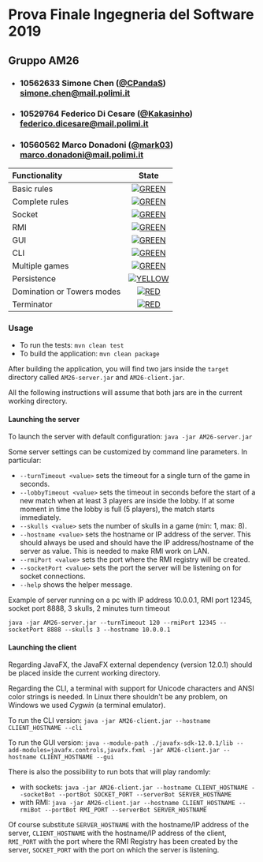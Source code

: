 # Prova Finale Ingegneria del Software 2019
## Gruppo AM26

- ###   10562633    Simone Chen ([@CPandaS](https://github.com/CPandaS))<br>simone.chen@mail.polimi.it
- ###   10529764    Federico Di Cesare ([@Kakasinho](https://github.com/Kakasinho))<br>federico.dicesare@mail.polimi.it
- ###   10560562    Marco Donadoni ([@mark03](https://github.com/mark03))<br>marco.donadoni@mail.polimi.it

| Functionality | State |
|:-----------------------|:------------------------------------:|
| Basic rules | [![GREEN](https://placehold.it/15/44bb44/44bb44)](#) |
| Complete rules | [![GREEN](https://placehold.it/15/44bb44/44bb44)](#) |
| Socket | [![GREEN](https://placehold.it/15/44bb44/44bb44)](#) |
| RMI | [![GREEN](https://placehold.it/15/44bb44/44bb44)](#) |
| GUI | [![GREEN](https://placehold.it/15/44bb44/44bb44)](#) |
| CLI | [![GREEN](https://placehold.it/15/44bb44/44bb44)](#) |
| Multiple games | [![GREEN](https://placehold.it/15/44bb44/44bb44)](#) |
| Persistence | [![YELLOW](https://placehold.it/15/fdd00/fdd00)](#) |
| Domination or Towers modes | [![RED](https://placehold.it/15/f03c15/f03c15)](#) |
| Terminator | [![RED](https://placehold.it/15/f03c15/f03c15)](#) |

<!--
[![RED](https://placehold.it/15/f03c15/f03c15)](#)
[![YELLOW](https://placehold.it/15/ffdd00/ffdd00)](#)
[![GREEN](https://placehold.it/15/44bb44/44bb44)](#)
-->

### Usage
- To run the tests: `mvn clean test`
- To build the application: `mvn clean package`

After building the application, you will find two jars inside the `target` directory called `AM26-server.jar` and `AM26-client.jar`.

All the following instructions will assume that both jars are in the current working directory.

#### Launching the server
To launch the server with default configuration: `java -jar AM26-server.jar`

Some server settings can be customized by command line parameters.
In particular:
- `--turnTimeout <value>` sets the timeout for a single turn of the game in seconds.
- `--lobbyTimeout <value>` sets the timeout in seconds before the start of a new match when at least 3 players are inside the lobby. If at some moment in time the lobby is full (5 players), the match starts immediately.
- `--skulls <value>` sets the number of skulls in a game (min: 1, max: 8).
- `--hostname <value>` sets the hostname or IP address of the server. This should always be used and should have the IP address/hostname of the server as value. This is needed to make RMI work on LAN.
- `--rmiPort <value>` sets the port where the RMI registry will be created.
- `--socketPort <value>` sets the port the server will be listening on for socket connections.
- `--help` shows the helper message.

Example of server running on a pc with IP address 10.0.0.1, RMI port 12345, socket port 8888, 3 skulls, 2 minutes turn timeout

`java -jar AM26-server.jar --turnTimeout 120 --rmiPort 12345 --socketPort 8888 --skulls 3 --hostname 10.0.0.1`

#### Launching the client
Regarding JavaFX, the JavaFX external dependency (version 12.0.1) should be placed inside the current working directory.

Regarding the CLI, a terminal with support for Unicode characters and ANSI color strings is needed. In Linux there shouldn't be any problem, on Windows we used _Cygwin_ (a terminal emulator).

To run the CLI version: `java -jar AM26-client.jar --hostname CLIENT_HOSTNAME --cli`

To run the GUI version: `java --module-path ./javafx-sdk-12.0.1/lib --add-modules=javafx.controls,javafx.fxml -jar AM26-client.jar --hostname CLIENT_HOSTNAME --gui`

There is also the possibility to run bots that will play randomly:
- with sockets: `java -jar AM26-client.jar --hostname CLIENT_HOSTNAME --socketBot --portBot SOCKET_PORT --serverBot SERVER_HOSTNAME`
- with RMI: `java -jar AM26-client.jar --hostname CLIENT_HOSTNAME --rmiBot --portBot RMI_PORT --serverBot SERVER_HOSTNAME`

Of course substitute `SERVER_HOSTNAME` with the hostname/IP address of the server, `CLIENT_HOSTNAME` with the hostname/IP address of the client, `RMI_PORT` with the port where the RMI Registry has been created by the server, `SOCKET_PORT` with the port on which the server is listening.